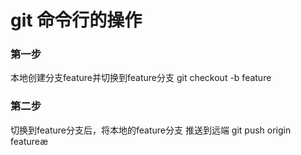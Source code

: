 # git 命令行的操作
### 第一步
本地创建分支feature并切换到feature分支
git checkout -b feature
### 第二步
切换到feature分支后，将本地的feature分支 推送到远端
git push origin featureæ